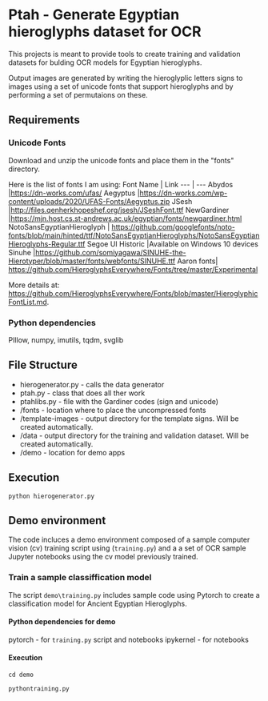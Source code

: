# Ptah - Generate Egyptian hieroglyphs dataset for OCR

This projects is meant to provide tools to create training and validation datasets for bulding OCR models for Egyptian hieroglyphs.  

Output images are generated by writing the hieroglyplic letters signs to images using a set of unicode fonts that support hieroglyphs and by performing a set of permutaions on these. 

## Requirements
### Unicode Fonts
Download and unzip the unicode fonts and place them in the "fonts" directory.

Here is the list of fonts I am using:
Font Name | Link
--- | ---
Abydos |https://dn-works.com/ufas/
Aegyptus  |https://dn-works.com/wp-content/uploads/2020/UFAS-Fonts/Aegyptus.zip
JSesh  |http://files.qenherkhopeshef.org/jsesh/JSeshFont.ttf
NewGardiner  |https://mjn.host.cs.st-andrews.ac.uk/egyptian/fonts/newgardiner.html
NotoSansEgyptianHieroglyph | https://github.com/googlefonts/noto-fonts/blob/main/hinted/ttf/NotoSansEgyptianHieroglyphs/NotoSansEgyptianHieroglyphs-Regular.ttf
Segoe UI Historic  |Available on Windows 10 devices
Sinuhe |https://github.com/somiyagawa/SINUHE-the-Hierotyper/blob/master/fonts/webfonts/SINUHE.ttf
Aaron fonts| https://github.com/HieroglyphsEverywhere/Fonts/tree/master/Experimental



More details at: https://github.com/HieroglyphsEverywhere/Fonts/blob/master/HieroglyphicFontList.md.

  
### Python dependencies

PIllow, numpy, imutils, tqdm, svglib

## File Structure

* hierogenerator.py - calls the data generator  
* ptah.py - class that does all ther work  
* ptahlibs.py - file with the Gardiner codes (sign and unicode)  
* /fonts - location where to place the uncompressed fonts  
* /template-images - output directory for the template signs. Will be created automatically.  
* /data - output directory for the training and validation dataset. Will be created automatically.  
* /demo - location for demo apps

## Execution
```shell
python hierogenerator.py
```

## Demo environment

The code incluces a demo environment composed of a sample computer vision (cv) training script using (`training.py`) and a a set of OCR sample Jupyter notebooks using the cv model previously trained.

### Train a sample classiffication model
The script `demo\training.py` includes sample code using Pytorch to create a classification model for Ancient Egyptian Hieroglyphs.

#### Python dependencies for demo
pytorch - for `training.py` script and notebooks
ipykernel - for notebooks 

#### Execution
```shell
cd demo

pythontraining.py
```